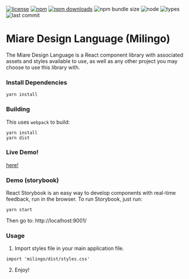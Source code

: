 [![license](https://img.shields.io/npm/l/milingo.svg)](https://www.npmjs.com/package/milingo)
[![npm](https://badge.fury.io/js/milingo.svg)](https://badge.fury.io/js/milingo)
[![npm downloads](https://img.shields.io/npm/dt/milingo.svg)](https://www.npmjs.com/package/milingo)
![npm bundle size](https://img.shields.io/bundlephobia/minzip/milingo)
![node](https://img.shields.io/node/v/milingo.svg)
![types](https://img.shields.io/npm/types/milingo.svg)
![last commit](https://img.shields.io/github/last-commit/miare-ir/milingo.svg)

# Miare Design Language (Milingo)

The Miare Design Language is a React component library with associated assets and styles available to use, as well as any other project you may choose to use this library with.

### Install Dependencies

 ```
 yarn install
 ```

### Building

This uses `webpack` to build:

```
yarn install
yarn dist
```

### Live Demo!
[here!](https://miare-ir.github.io/Milingo)

### Demo (storybook)

React Storybook is an easy way to develop components with real-time feedback, run in the browser. To run Storybook, just run:

```
yarn start
```

Then go to: http://localhost:9001/

### Usage

1. Import styles file in your main application file.

```
import 'milingo/dist/styles.css'
```

2. Enjoy!
